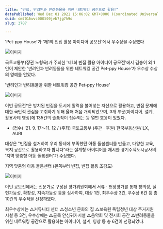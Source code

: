 ```yaml
---
title: "빈집, 반려인과 반려동물을 위한 네트워킹 공간으로 활용!"
datePublished: Wed Dec 01 2021 15:06:02 GMT+0000 (Coordinated Universal Time)
cuid: cm701hwvc000509jvb7jg7h9o
slug: 2787

---
```



'Pet-ppy House'가 '제1회 빈집 활용 아이디어 공모전'에서 우수상을 수상했다

![이미지](https://cdn.hashnode.com/res/hashnode/image/upload/v1739251595776/ba41aede-a0d9-4155-8848-01c588e3541f.jpeg)

국토교통부(장관 노형욱)가 주최한 '제1회 빈집 활용 아이디어 공모전'에서 김송이 외 1인이 제안한 '반려인과 반려동물을 위한 네트워킹 공간 Pet-ppy House'가 우수상 수상의 영예를 안았다.

'반려인과 반려동물을 위한 네트워킹 공간 Pet-ppy House'

![이미지](https://cdn.hashnode.com/res/hashnode/image/upload/v1739251598125/80133a8d-fdd4-4fa5-9b90-ab3056d43ea1.png)

이번 공모전*은 방치된 빈집을 도시에 활력을 불어넣는 자산으로 활용하고, 빈집 문제에 대한 국민적 관심을 고취하기 위해 올해 처음 개최되었으며, 3개 부문(아이디어, 설계, 활용사례 영상)에 135건의 출품작이 접수되는 등 열띤 호응이 있었다.

* (접수) '21. 9. 17～11. 12 / (주최) 국토교통부 (주관ㆍ후원) 한국부동산원/ LX, AURI

대상은 "빈집을 철거하여 우리 동네에 부족했던 아동 돌봄센터를 만들고, 다양한 교육, 복지 공간으로 활용하고자 합니다"라는 설계형 아이디어를 제시한 경기주택도시공사의 '지역 맞춤형 아동 돌봄센터'가 수상했다.

지역 맞춤형 아동 돌봄센터 (왼쪽부터 빈집, 빈집 활용 조감도)

![이미지](https://cdn.hashnode.com/res/hashnode/image/upload/v1739251600452/79902745-d57a-481f-bfd1-ec71be8d5780.png)

이번 공모전에서는 전문가로 구성된 평가위원회에서 서류ㆍ현장평가를 통해 창의성, 실현가능성, 확장성, 지속가능성 등을 심사하여, 대상 1건, 최우수상 3건, 우수상 6건 등 총 10건의 우수작을 선정하였다.

최우수상에는 △커뮤니티 센터 △청소년 문화의 집 △보육원 독립청년 대상 주거지원 시설 등 3건, 우수상에는 △골목 안심귀가시설 △음악회 및 전시회 공간 △반려동물을 위한 네트워킹 공간으로 활용하는 아이디어, 설계, 영상 등 총 6건이 선정되었다.